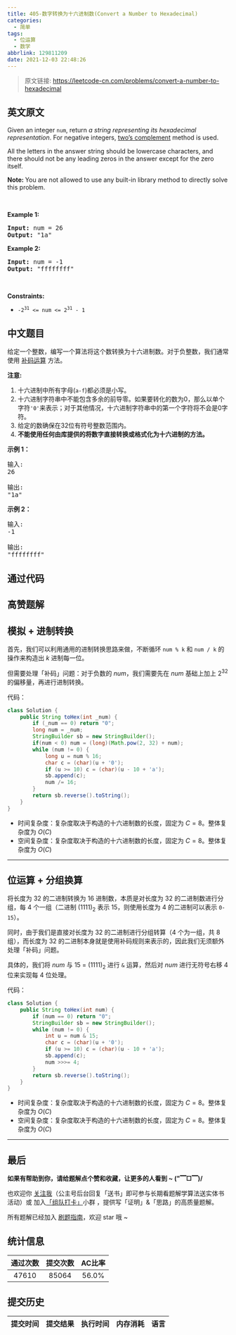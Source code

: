 ```yaml
---
title: 405-数字转换为十六进制数(Convert a Number to Hexadecimal)
categories:
  - 简单
tags:
  - 位运算
  - 数学
abbrlink: 129811209
date: 2021-12-03 22:48:26
---
```


> 原文链接: https://leetcode-cn.com/problems/convert-a-number-to-hexadecimal


## 英文原文
<div><p>Given an integer <code>num</code>, return <em>a string representing its hexadecimal representation</em>. For negative integers, <a href="https://en.wikipedia.org/wiki/Two%27s_complement" target="_blank">two&rsquo;s complement</a> method is used.</p>

<p>All the letters in the answer string should be lowercase characters, and there should not be any leading zeros in the answer except for the zero itself.</p>

<p><strong>Note:&nbsp;</strong>You are not allowed to use any built-in library method to directly solve this problem.</p>

<p>&nbsp;</p>
<p><strong>Example 1:</strong></p>
<pre><strong>Input:</strong> num = 26
<strong>Output:</strong> "1a"
</pre><p><strong>Example 2:</strong></p>
<pre><strong>Input:</strong> num = -1
<strong>Output:</strong> "ffffffff"
</pre>
<p>&nbsp;</p>
<p><strong>Constraints:</strong></p>

<ul>
	<li><code>-2<sup>31</sup> &lt;= num &lt;= 2<sup>31</sup> - 1</code></li>
</ul>
</div>

## 中文题目
<div><p>给定一个整数，编写一个算法将这个数转换为十六进制数。对于负整数，我们通常使用&nbsp;<a href="https://baike.baidu.com/item/%E8%A1%A5%E7%A0%81/6854613?fr=aladdin">补码运算</a>&nbsp;方法。</p>

<p><strong>注意:</strong></p>

<ol>
	<li>十六进制中所有字母(<code>a-f</code>)都必须是小写。</li>
	<li>十六进制字符串中不能包含多余的前导零。如果要转化的数为0，那么以单个字符<code>&#39;0&#39;</code>来表示；对于其他情况，十六进制字符串中的第一个字符将不会是0字符。&nbsp;</li>
	<li>给定的数确保在32位有符号整数范围内。</li>
	<li><strong>不能使用任何由库提供的将数字直接转换或格式化为十六进制的方法。</strong></li>
</ol>

<p><strong>示例 1：</strong></p>

<pre>
输入:
26

输出:
&quot;1a&quot;
</pre>

<p><strong>示例 2：</strong></p>

<pre>
输入:
-1

输出:
&quot;ffffffff&quot;
</pre>
</div>

## 通过代码
<RecoDemo>
</RecoDemo>


## 高赞题解
## 模拟 + 进制转换

首先，我们可以利用通用的进制转换思路来做，不断循环 `num % k` 和 `num / k` 的操作来构造出 $k$ 进制每一位。

但需要处理「补码」问题：对于负数的 $num$，我们需要先在 $num$ 基础上加上 $2^{32}$ 的偏移量，再进行进制转换。

代码：
```Java []
class Solution {
    public String toHex(int _num) {
        if (_num == 0) return "0";
        long num = _num;
        StringBuilder sb = new StringBuilder();
        if(num < 0) num = (long)(Math.pow(2, 32) + num);
        while (num != 0) {
            long u = num % 16;
            char c = (char)(u + '0');
            if (u >= 10) c = (char)(u - 10 + 'a');
            sb.append(c);
            num /= 16;
        }
        return sb.reverse().toString();
    }
}
```
* 时间复杂度：复杂度取决于构造的十六进制数的长度，固定为 $C = 8$。整体复杂度为 $O(C)$
* 空间复杂度：复杂度取决于构造的十六进制数的长度，固定为 $C = 8$。整体复杂度为 $O(C)$

---

## 位运算 + 分组换算

将长度为 $32$ 的二进制转换为 $16$ 进制数，本质是对长度为 $32$ 的二进制数进行分组，每 $4$ 个一组（二进制 $(1111)_2$ 表示 $15$，则使用长度为 $4$ 的二进制可以表示 `0-15`）。

同时，由于我们是直接对长度为 $32$ 的二进制进行分组转算（$4$ 个为一组，共 $8$ 组），而长度为 $32$ 的二进制本身就是使用补码规则来表示的，因此我们无须额外处理「补码」问题。

具体的，我们将 $num$ 与 $15$ = $(1111)_2$ 进行 `&` 运算，然后对 $num$ 进行无符号右移 $4$ 位来实现每 $4$ 位处理。

代码：
```Java []
class Solution {
    public String toHex(int num) {
        if (num == 0) return "0";
        StringBuilder sb = new StringBuilder();
        while (num != 0) {
            int u = num & 15;
            char c = (char)(u + '0');
            if (u >= 10) c = (char)(u - 10 + 'a');
            sb.append(c);
            num >>>= 4;
        }
        return sb.reverse().toString();
    }
}
```
* 时间复杂度：复杂度取决于构造的十六进制数的长度，固定为 $C = 8$。整体复杂度为 $O(C)$
* 空间复杂度：复杂度取决于构造的十六进制数的长度，固定为 $C = 8$。整体复杂度为 $O(C)$


---

## 最后

**如果有帮助到你，请给题解点个赞和收藏，让更多的人看到 ~ ("▔□▔)/**

也欢迎你 [关注我](https://oscimg.oschina.net/oscnet/up-19688dc1af05cf8bdea43b2a863038ab9e5.png)（公主号后台回复「送书」即可参与长期看题解学算法送实体书活动）或 加入[「组队打卡」](https://leetcode-cn.com/u/ac_oier/)小群 ，提供写「证明」&「思路」的高质量题解。

所有题解已经加入 [刷题指南](https://github.com/SharingSource/LogicStack-LeetCode/wiki)，欢迎 star 哦 ~ 

## 统计信息
| 通过次数 | 提交次数 | AC比率 |
| :------: | :------: | :------: |
|    47610    |    85064    |   56.0%   |

## 提交历史
| 提交时间 | 提交结果 | 执行时间 |  内存消耗  | 语言 |
| :------: | :------: | :------: | :--------: | :--------: |

